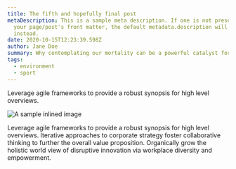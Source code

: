 ```yaml
---
title: The fifth and hopefully final post
metaDescription: This is a sample meta description. If one is not present in
  your page/post's front matter, the default metadata.description will be used
  instead.
date: 2020-10-15T12:23:39.598Z
author: Jane Doe
summary: Why contemplating our mortality can be a powerful catalyst for change
tags:
  - environment
  - sport
---
```

Leverage agile frameworks to provide a robust synopsis for high level overviews.

![A sample inlined image](https://source.unsplash.com/random/600x400)

Leverage agile frameworks to provide a robust synopsis for high level overviews. Iterative approaches to corporate strategy foster collaborative thinking to further the overall value proposition. Organically grow the holistic world view of disruptive innovation via workplace diversity and empowerment.
